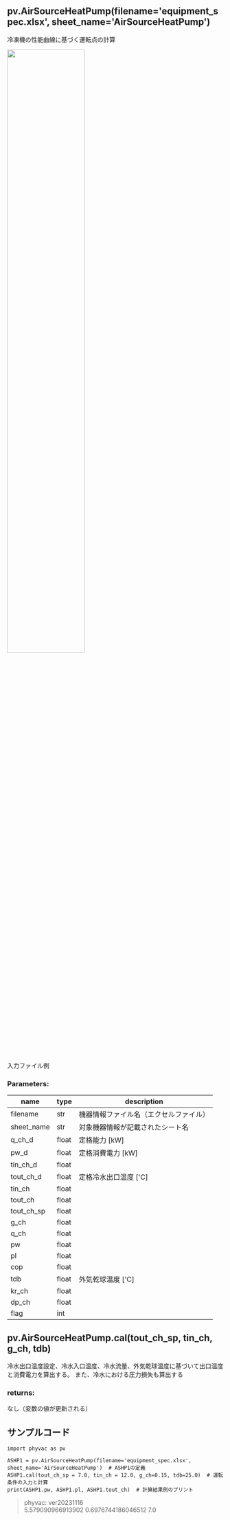 ## pv.AirSourceHeatPump(filename='equipment_spec.xlsx', sheet_name='AirSourceHeatPump')
冷凍機の性能曲線に基づく運転点の計算  
  
<img src="https://github.com/ShoheiMiyata/phyvac/assets/27459538/5ad1f231-fa98-4c6c-a09e-64674bdcc7f7" width=60%>  
  
入力ファイル例  
  
### Parameters:
|  name  |  type  | description |
| ---- | ---- | ---- |
|filename|str|機器情報ファイル名（エクセルファイル）|
|sheet_name|str|対象機器情報が記載されたシート名|
|q_ch_d|float|定格能力 [kW]|
|pw_d|float|定格消費電力 [kW]|
|tin_ch_d|float||
|tout_ch_d|float|定格冷水出口温度 ['C]|
|tin_ch|float||
|tout_ch|float||
|tout_ch_sp|float||
|g_ch|float||
|q_ch|float||
|pw|float||
|pl|float||
|cop|float||
|tdb|float|外気乾球温度 ['C]|
|kr_ch|float||
|dp_ch|float||
|flag|int||
  
## pv.AirSourceHeatPump.cal(tout_ch_sp, tin_ch, g_ch, tdb)
冷水出口温度設定、冷水入口温度、冷水流量、外気乾球温度に基づいて出口温度と消費電力を算出する。
また、冷水における圧力損失も算出する
  
### returns:
なし（変数の値が更新される）
  
## サンプルコード  
```
import phyvac as pv

ASHP1 = pv.AirSourceHeatPump(filename='equipment_spec.xlsx', sheet_name='AirSourceHeatPump')  # ASHP1の定義
ASHP1.cal(tout_ch_sp = 7.0, tin_ch = 12.0, g_ch=0.15, tdb=25.0)  # 運転条件の入力と計算
print(ASHP1.pw, ASHP1.pl, ASHP1.tout_ch)  # 計算結果例のプリント
```
> phyvac: ver20231116  
> 5.579090966913902 0.6976744186046512 7.0
  
